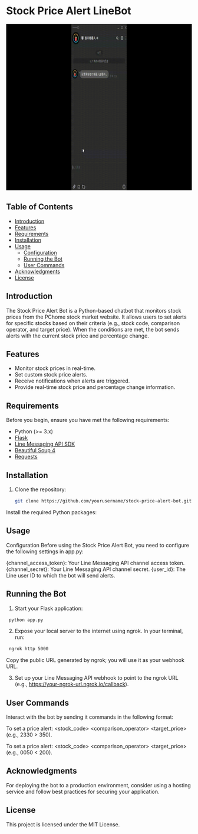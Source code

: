 # Stock Price Alert LineBot

<img src="screenshots/stock-price-alert-linebot.gif" width="800" height="450">

## Table of Contents
- [Introduction](#introduction)
- [Features](#features)
- [Requirements](#requirements)
- [Installation](#installation)
- [Usage](#usage)
  - [Configuration](#configuration)
  - [Running the Bot](#running-the-bot)
  - [User Commands](#user-commands)
- [Acknowledgments](#Acknowledgments)
- [License](#license)

## Introduction

The Stock Price Alert Bot is a Python-based chatbot that monitors stock prices from the PChome stock market website. It allows users to set alerts for specific stocks based on their criteria (e.g., stock code, comparison operator, and target price). When the conditions are met, the bot sends alerts with the current stock price and percentage change.

## Features

- Monitor stock prices in real-time.
- Set custom stock price alerts.
- Receive notifications when alerts are triggered.
- Provide real-time stock price and percentage change information.

## Requirements

Before you begin, ensure you have met the following requirements:

- Python (>= 3.x)
- [Flask](https://pypi.org/project/Flask/)
- [Line Messaging API SDK](https://github.com/line/line-bot-sdk-python)
- [Beautiful Soup 4](https://pypi.org/project/beautifulsoup4/)
- [Requests](https://pypi.org/project/requests/)

## Installation

1. Clone the repository:

   ```bash
   git clone https://github.com/yourusername/stock-price-alert-bot.git
   ```
Install the required Python packages:

## Usage
Configuration
Before using the Stock Price Alert Bot, you need to configure the following settings in app.py:

{channel_access_token}: Your Line Messaging API channel access token.
{channel_secret}: Your Line Messaging API channel secret.
{user_id}: The Line user ID to which the bot will send alerts.

## Running the Bot
1. Start your Flask application:
  ```bash
   python app.py
   ```
2. Expose your local server to the internet using ngrok. In your terminal, run:
  ```bash
   ngrok http 5000
   ```
  Copy the public URL generated by ngrok; you will use it as your webhook URL.

3. Set up your Line Messaging API webhook to point to the ngrok URL (e.g., https://your-ngrok-url.ngrok.io/callback).

## User Commands
Interact with the bot by sending it commands in the following format:

To set a price alert: <stock_code> <comparison_operator> <target_price> (e.g., 2330 > 350).

To set a price alert: <stock_code> <comparison_operator> <target_price> (e.g., 0050 < 200).

## Acknowledgments
For deploying the bot to a production environment, consider using a hosting service and follow best practices for securing your application.

## License
This project is licensed under the MIT License.
